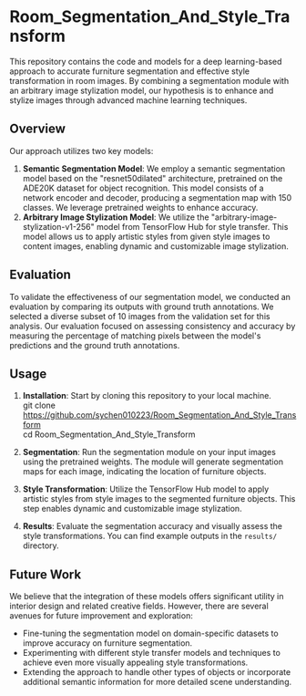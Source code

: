 # Room_Segmentation_And_Style_Transform
This repository contains the code and models for a deep learning-based approach to accurate furniture segmentation and effective style transformation in room images. By combining a segmentation module with an arbitrary image stylization model, our hypothesis is to enhance and stylize images through advanced machine learning techniques.

## Overview

Our approach utilizes two key models:
1. **Semantic Segmentation Model**: We employ a semantic segmentation model based on the "resnet50dilated" architecture, pretrained on the ADE20K dataset for object recognition. This model consists of a network encoder and decoder, producing a segmentation map with 150 classes. We leverage pretrained weights to enhance accuracy.
2. **Arbitrary Image Stylization Model**: We utilize the "arbitrary-image-stylization-v1-256" model from TensorFlow Hub for style transfer. This model allows us to apply artistic styles from given style images to content images, enabling dynamic and customizable image stylization.

## Evaluation

To validate the effectiveness of our segmentation model, we conducted an evaluation by comparing its outputs with ground truth annotations. We selected a diverse subset of 10 images from the validation set for this analysis. Our evaluation focused on assessing consistency and accuracy by measuring the percentage of matching pixels between the model's predictions and the ground truth annotations.

## Usage

1. **Installation**: Start by cloning this repository to your local machine.  
    git clone https://github.com/sychen010223/Room_Segmentation_And_Style_Transform  
    cd Room_Segmentation_And_Style_Transform
2. **Segmentation**: Run the segmentation module on your input images using the pretrained weights. The module will generate segmentation maps for each image, indicating the location of furniture objects.
3. **Style Transformation**: Utilize the TensorFlow Hub model to apply artistic styles from style images to the segmented furniture objects. This step enables dynamic and customizable image stylization.

5. **Results**: Evaluate the segmentation accuracy and visually assess the style transformations. You can find example outputs in the `results/` directory.

## Future Work

We believe that the integration of these models offers significant utility in interior design and related creative fields. However, there are several avenues for future improvement and exploration:

- Fine-tuning the segmentation model on domain-specific datasets to improve accuracy on furniture segmentation.
- Experimenting with different style transfer models and techniques to achieve even more visually appealing style transformations.
- Extending the approach to handle other types of objects or incorporate additional semantic information for more detailed scene understanding.

